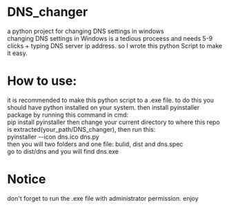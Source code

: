 # DNS_changer
a python project for changing DNS settings in windows
<br>changing DNS settings in Windows is a tedious proceess and needs 5-9 clicks + typing DNS server ip address. so I wrote this python Script to make it easy.
# How to use:
it is recommended to make this python script to a .exe file. to do this you should have python installed on your system. then install pyinstaller package by running this command in cmd:
<br>pip install pyinstaller
then change your current directory to where this repo is extracted(your_path/DNS_changer), then run this:
<br>pyinstaller --icon dns.ico dns.py
<br>then you will two folders and one file: bulid, dist and dns.spec
<br>go to dist/dns and you will find dns.exe
# Notice
don't forget to run the .exe file with administrator permission.
enjoy
